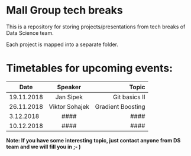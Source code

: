 # Mall Group tech breaks

This is a repository for storing projects/presentations from tech breaks of Data Science team.

Each project is mapped into a separate folder.

# Timetables for upcoming events:

| Date       | Speaker        | Topic             |
| ---------- |:--------------:| -----------------:|
| 19.11.2018 | Jan Sipek      | Git basics II     |
| 26.11.2018 | Viktor Sohajek | Gradient Boosting |
| 3.12.2018  | ####           | ####              |
| 10.12.2018 | ####           | ####              |

**Note: If you have some interesting topic, just contact anyone from DS team and we will fill you in ;- )**
